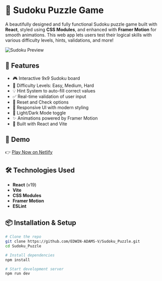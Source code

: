 # 🧠 Sudoku Puzzle Game

A beautifully designed and fully functional Sudoku puzzle game built with **React**, styled using **CSS Modules**, and enhanced with **Framer Motion** for smooth animations. This web app lets users test their logical skills with various difficulty levels, hints, validations, and more!

![Sudoku Preview](https://user-images.githubusercontent.com/your-image-url/preview.png)

## 🌟 Features

- 🎮 Interactive 9x9 Sudoku board
- 🚥 Difficulty Levels: Easy, Medium, Hard
- 💡 Hint System to auto-fill correct values
- ✅ Real-time validation of user input
- 🔁 Reset and Check options
- 🎨 Responsive UI with modern styling
- 🌙 Light/Dark Mode toggle
- ✨ Animations powered by Framer Motion
- 🧠 Built with React and Vite

## 🚀 Demo

👉 [Play Now on Netlify](https://your-custom-name.netlify.app)

## 🛠️ Technologies Used

- **React** (v19)
- **Vite**
- **CSS Modules**
- **Framer Motion**
- **ESLint**

## 📦 Installation & Setup

```bash
# Clone the repo
git clone https://github.com/EDWIN-ADAMS-V/Sudoku_Puzzle.git
cd Sudoku_Puzzle

# Install dependencies
npm install

# Start development server
npm run dev
